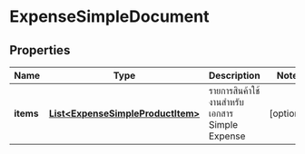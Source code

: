 

# ExpenseSimpleDocument

## Properties

Name | Type | Description | Notes
------------ | ------------- | ------------- | -------------
**items** | [**List&lt;ExpenseSimpleProductItem&gt;**](ExpenseSimpleProductItem.md) | รายการสินค้าใช้งานสำหรับเอกสาร Simple Expense |  [optional]



